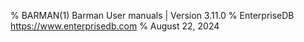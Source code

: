 % BARMAN(1) Barman User manuals | Version 3.11.0
% EnterpriseDB <https://www.enterprisedb.com>
% August 22, 2024
